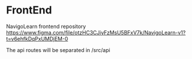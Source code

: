 # FrontEnd

NavigoLearn frontend repository
https://www.figma.com/file/otzHC3CJiyFzMsU5BFxV7k/NavigoLearn-v1?t=v6ehfkDqPxUMDjEM-0

The api routes will be separated in /src/api
